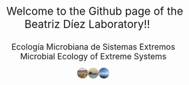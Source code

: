 <h1 style="font-weight:normal" align="center">
  &nbsp;Welcome to the Github page of the Beatriz Díez Laboratory!! &nbsp; &nbsp;
</h1>

<h2 style="font-weight:normal" align="center">
Ecología Microbiana de Sistemas Extremos <br> Microbial Ecology of Extreme Systems
</h2>

<div align="center">
<img height="28" src="https://github.com/BDiezLab/BDiezLab/blob/main/img/BDiezLab.png" />
</div>
